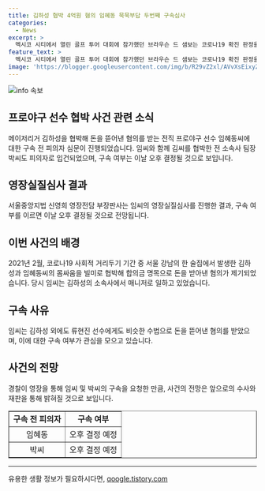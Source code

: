 ```yaml
---
title: 김하성 협박 4억원 혐의 임혜동 묵묵부답 두번째 구속심사
categories:
  - News
excerpt: >
  멕시코 시티에서 열린 골프 투어 대회에 참가했던 브라우슨 드 샘보는 코로나19 확진 판정을 받았다. 대회 참가자 전원에 대한 검사에서 확진 판정을 받았으며, 드 샘보는 현재 증상이 없는 상태이지만 대회 참석을 취소하고 격리 중이다.
feature_text: >
  멕시코 시티에서 열린 골프 투어 대회에 참가했던 브라우슨 드 샘보는 코로나19 확진 판정을 받았다. 대회 참가자 전원에 대한 검사에서 확진 판정을 받았으며, 드 샘보는 현재 증상이 없는 상태이지만 대회 참석을 취소하고 격리 중이다.
image: 'https://blogger.googleusercontent.com/img/b/R29vZ2xl/AVvXsEixyZcFfHzMRdzZMjFBmAUKJYCLCGyLL1o632UiGVXcaFdKo_bkvkuCioo0uUKlGfBVcT3P84aROyZIXSBEx3Aw5nCQ3pTgDom1WDC4m8eifvWiAmWEEVb4x6G_l8C0QH225ldMjyaFvpxGEBGNO37VmDTDMHGhJPq73UglMfDca1-0aw/s1600/blogspot.png'
---
```


<p><img src="https://blogger.googleusercontent.com/img/b/R29vZ2xl/AVvXsEixyZcFfHzMRdzZMjFBmAUKJYCLCGyLL1o632UiGVXcaFdKo_bkvkuCioo0uUKlGfBVcT3P84aROyZIXSBEx3Aw5nCQ3pTgDom1WDC4m8eifvWiAmWEEVb4x6G_l8C0QH225ldMjyaFvpxGEBGNO37VmDTDMHGhJPq73UglMfDca1-0aw/s1600/blogspot.png" alt="info 속보" /></p>

<h2 data-ke-size="size26">프로야구 선수 협박 사건 관련 소식</h2>

<p data-ke-size="size16">메이저리거 김하성을 협박해 돈을 뜯어낸 혐의를 받는 전직 프로야구 선수 임혜동씨에 대한 구속 전 피의자 심문이 진행되었습니다. 임씨와 함께 김씨를 협박한 전 소속사 팀장 박씨도 피의자로 입건되었으며, 구속 여부는 이날 오후 결정될 것으로 보입니다.</p>

<h2 data-ke-size="size26">영장실질심사 결과</h2>

<p data-ke-size="size16">서울중앙지법 신영희 영장전담 부장판사는 임씨의 영장실질심사를 진행한 결과, 구속 여부를 이르면 이날 오후 결정될 것으로 전망됩니다.</p>

<h2 data-ke-size="size26">이번 사건의 배경</h2>

<p data-ke-size="size16">2021년 2월, 코로나19 사회적 거리두기 기간 중 서울 강남의 한 술집에서 발생한 김하성과 임혜동씨의 몸싸움을 빌미로 협박해 합의금 명목으로 돈을 받아낸 혐의가 제기되었습니다. 당시 임씨는 김하성의 소속사에서 매니저로 일하고 있었습니다.</p>

<h2 data-ke-size="size26">구속 사유</h2>

<p data-ke-size="size16">임씨는 김하성 외에도 류현진 선수에게도 비슷한 수법으로 돈을 뜯어낸 혐의를 받았으며, 이에 대한 구속 여부가 관심을 모으고 있습니다.</p>

<h2 data-ke-size="size26">사건의 전망</h2>

<p data-ke-size="size16">경찰이 영장을 통해 임씨 및 박씨의 구속을 요청한 만큼, 사건의 전망은 앞으로의 수사와 재판을 통해 밝혀질 것으로 보입니다.</p>

<table style="width: 100%;" border="1">
<tbody>
<tr>
<td style="text-align: center; height: 17px;"><b>구속 전 피의자</b></td>
<td style="text-align: center; height: 17px;"><b>구속 여부</b></td>
</tr>
<tr>
<td style="text-align: center; height: 17px;">임혜동</td>
<td style="text-align: center; height: 17px;">오후 결정 예정</td>
</tr>
<tr>
<td style="text-align: center; height: 17px;">박씨</td>
<td style="text-align: center; height: 17px;">오후 결정 예정</td>
</tr>
</tbody>
</table>

<hr>
유용한 생활 정보가 필요하시다면, <a href="https://qoogle.tistory.com" rel="dofollow">qoogle.tistory.com</a>


